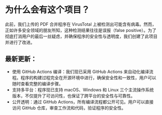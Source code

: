 # 为什么会有这个项目？
此前，我们上传的 PDF 合并程序在 VirusTotal 上被检测出可能含有病毒。然而，正如许多安全领域的朋友所知，这种检测结果往往是误报（false positive）。为了彻底打消用户的最后一丝疑虑，并确保程序的安全性与透明度，我们创建了此项目并进行了改进。

## 最新更新：
* 使用 GitHub Actions 编译：我们现已采用 GitHub Actions 来自动化编译流程。程序的构建过程完全在开源环境中进行，确保安全性和一致性，用户可以随时查看完整的编译步骤。
* 支持多平台：程序现已支持 macOS、Windows 和 Linux 三个主流操作系统版本，不仅提升了可访问性，也保证了跨平台的安全性与可靠性。
* 公开透明：通过 GitHub Actions，所有编译流程都公开可见。用户可以直接访问 GitHub 仓库，审查工作流和代码，验证程序的安全性。
